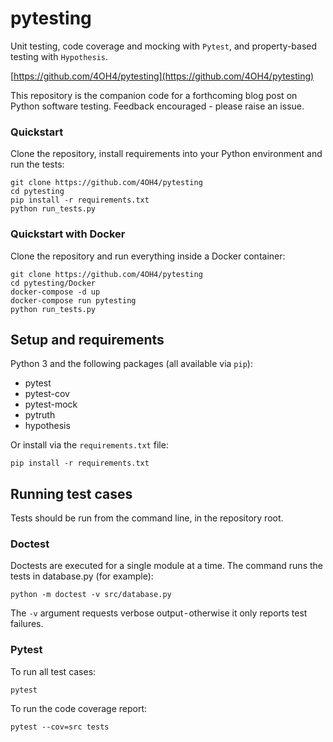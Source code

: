 # pytesting
Unit testing, code coverage and mocking with `Pytest`, and property-based testing with `Hypothesis`.

[https://github.com/4OH4/pytesting](https://github.com/4OH4/pytesting)

This repository is the companion code for a forthcoming blog post on Python software testing. Feedback encouraged - please raise an issue.

### Quickstart

Clone the repository, install requirements into your Python environment and run the tests:

    git clone https://github.com/4OH4/pytesting
    cd pytesting
    pip install -r requirements.txt
    python run_tests.py

### Quickstart with Docker

Clone the repository and run everything inside a Docker container:

    git clone https://github.com/4OH4/pytesting
    cd pytesting/Docker
    docker-compose -d up
    docker-compose run pytesting
    python run_tests.py

## Setup and requirements
Python 3 and the following packages (all available via `pip`):
 - pytest
 - pytest-cov
 - pytest-mock
 - pytruth
 - hypothesis

Or install via the `requirements.txt` file:

    pip install -r requirements.txt

## Running test cases
Tests should be run from the command line, in the repository root.

### Doctest
Doctests are executed for a single module at a time. The command runs the tests in database.py (for example):

    python -m doctest -v src/database.py

The `-v` argument requests verbose output - otherwise it only reports test failures.

### Pytest
To run all test cases:

    pytest

To run the code coverage report:

    pytest --cov=src tests

